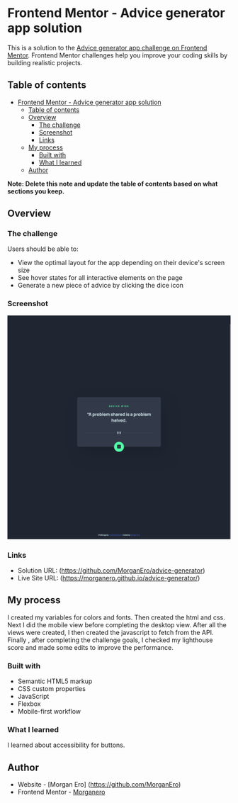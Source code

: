 # Frontend Mentor - Advice generator app solution

This is a solution to the [Advice generator app challenge on Frontend Mentor](https://www.frontendmentor.io/challenges/advice-generator-app-QdUG-13db). Frontend Mentor challenges help you improve your coding skills by building realistic projects.

## Table of contents

- [Frontend Mentor - Advice generator app solution](#frontend-mentor---advice-generator-app-solution)
  - [Table of contents](#table-of-contents)
  - [Overview](#overview)
    - [The challenge](#the-challenge)
    - [Screenshot](#screenshot)
    - [Links](#links)
  - [My process](#my-process)
    - [Built with](#built-with)
    - [What I learned](#what-i-learned)
  - [Author](#author)

**Note: Delete this note and update the table of contents based on what sections you keep.**

## Overview

### The challenge

Users should be able to:

- View the optimal layout for the app depending on their device's screen size
- See hover states for all interactive elements on the page
- Generate a new piece of advice by clicking the dice icon

### Screenshot

![](/assets/images/Screen%20Shot%202024-05-07%20at%2010.30.04.png)

### Links

- Solution URL: (https://github.com/MorganEro/advice-generator)
- Live Site URL: (https://morganero.github.io/advice-generator/)

## My process

I created my variables for colors and fonts. Then created the html and css. Next I did the mobile view before completing the desktop view. After all the views were created, I then created the javascript to fetch from the API. Finally , after completing the challenge goals, I checked my lighthouse score and made some edits to improve the performance.

### Built with

- Semantic HTML5 markup
- CSS custom properties
- JavaScript
- Flexbox
- Mobile-first workflow

### What I learned

I learned about accessibility for buttons.

## Author

- Website - [Morgan Ero] (https://github.com/MorganEro)
- Frontend Mentor - [Morganero](https://www.frontendmentor.io/profile/MorganEro)
